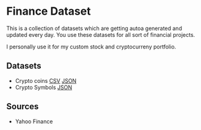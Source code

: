 # Finance Dataset
This is a collection of datasets which are getting autoa generated and updated every day.
You use these datasets for all sort of financial projects.

I personally use it for my custom stock and cryptocurreny portfolio.

## Datasets
* Crypto coins [CSV](./artifacts/crypto.csv) [JSON](.artifacts/crypto.json)
* Crypto Symbols [JSON](.artifacts/crypto-symbols.json)

## Sources
* Yahoo Finance
